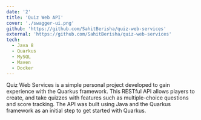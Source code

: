 ```yaml
---
date: '2'
title: 'Quiz Web API'
cover: './swagger-ui.png'
github: 'https://github.com/SahitBerisha/quiz-web-services'
external: 'https://github.com/SahitBerisha/quiz-web-services'
tech:
  - Java 8
  - Quarkus
  - MySQL
  - Maven
  - Docker
---
```


Quiz Web Services is a simple personal project developed to gain experience with the Quarkus framework. This RESTful API allows players to create, and take quizzes with features such as multiple-choice questions and score tracking. The API was built using Java and the Quarkus framework as an initial step to get started with Quarkus.

